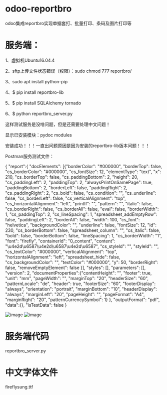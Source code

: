 # odoo-reportbro
odoo集成reportbro实现单据套打、批量打印、条码及图片打印等
# 服务端：
1、虚拟机Ubuntu16.04.4

2、sftp上传文件状态错误（权限）：sudo chmod 777 reportbro/

3、sudo apt install python-pip

4、$ pip install reportbro-lib

5、$ pip install SQLAlchemy tornado

6、$ python reportbro_server.py

这样测试服务是没啥问题，但是还需要处理中文问题！

显示已安装模块：pydoc modules

安装成功！！！一直出问题原因是因为安装的reportbro-lib版本问题！！！

Postman服务测试文件：

{
"report":{
"docElements": [{"borderColor": "#000000", "borderTop": false, "cs_borderColor": "#000000", "cs_fontSize": 12, "elementType": "text", "x": 210, "cs_borderTop": false, "cs_paddingBottom": 2, "height": 20, "cs_paddingLeft": 2, "paddingTop": 2, "alwaysPrintOnSamePage": true, "paddingBottom": 2, "borderLeft": false, "paddingRight": 2, "cs_paddingRight": 2, "cs_bold": false, "cs_condition": "", "cs_underline": false, "cs_borderLeft": false, "cs_verticalAlignment": "top", "cs_horizontalAlignment": "left", "printIf": "", "pattern": "", "italic": false, "cs_borderRight": false, "cs_borderAll": false, "eval": false, "borderWidth": 1, "cs_paddingTop": 2, "cs_lineSpacing": 1, "spreadsheet_addEmptyRow": false, "paddingLeft": 2, "borderAll": false, "width": 100, "cs_font": "helvetica", "backgroundColor": "", "underline": false, "fontSize": 12, "id": 230, "cs_borderBottom": false, "spreadsheet_column": "", "cs_italic": false, "bold": false, "borderBottom": false, "lineSpacing": 1, "cs_borderWidth": "1", "font": "firefly", "containerId": "0_content", "content": "\u4e2d\u6587\u4e2d\u6587\u4e2d\u6587", "cs_styleId": "", "styleId": "", "cs_textColor": "#000000", "verticalAlignment": "top", "horizontalAlignment": "left", "spreadsheet_hide": false, "cs_backgroundColor": "", "textColor": "#000000", "y": 50, "borderRight": false, "removeEmptyElement": false
}], 
"styles": [], 
"parameters": [], 
"version": 2,
"documentProperties":{"contentHeight": "", "footer": true, "unit": "mm", "pageWidth": "", "marginTop": "20", "headerSize": "60", "patternLocale": "de", "header": true, "footerSize": "60", "footerDisplay": "always", "orientation": "portrait", "marginBottom": "10", "headerDisplay": "always", "marginLeft": "20", "pageHeight": "", "pageFormat": "A4", "marginRight": "20", "patternCurrencySymbol": 1}
},
"outputFormat": "pdf",
"data":{},
"isTestData": false
}

![image](https://github.com/inspurodoo/odoo-reportbro/blob/master/static/description/design.png)
![image](https://github.com/inspurodoo/odoo-reportbro/blob/master/static/description/preview.png)

# 服务端代码
reportbro_server.py

# 中文字体文件
fireflysung.ttf

